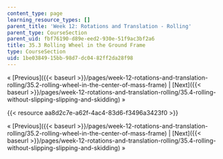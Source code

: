 ```yaml
---
content_type: page
learning_resource_types: []
parent_title: 'Week 12: Rotations and Translation - Rolling'
parent_type: CourseSection
parent_uid: fbf76190-d89e-eed2-930e-51f9ac3bf2a6
title: 35.3 Rolling Wheel in the Ground Frame
type: CourseSection
uid: 1be03849-15bb-98d7-dc04-82ff2da28f98
---
```


« [Previous]({{< baseurl >}}/pages/week-12-rotations-and-translation-rolling/35.2-rolling-wheel-in-the-center-of-mass-frame) | [Next]({{< baseurl >}}/pages/week-12-rotations-and-translation-rolling/35.4-rolling-without-slipping-slipping-and-skidding) »

{{< resource aa8d2c7e-a62f-4ac4-83d6-f3496a3423f0 >}}

« [Previous]({{< baseurl >}}/pages/week-12-rotations-and-translation-rolling/35.2-rolling-wheel-in-the-center-of-mass-frame) | [Next]({{< baseurl >}}/pages/week-12-rotations-and-translation-rolling/35.4-rolling-without-slipping-slipping-and-skidding) »